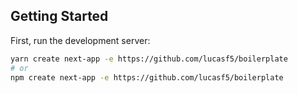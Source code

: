 ## Getting Started

First, run the development server:

```bash
yarn create next-app -e https://github.com/lucasf5/boilerplate
# or
npm create next-app -e https://github.com/lucasf5/boilerplate
```